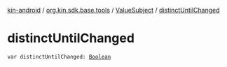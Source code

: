 [kin-android](../../index.md) / [org.kin.sdk.base.tools](../index.md) / [ValueSubject](index.md) / [distinctUntilChanged](./distinct-until-changed.md)

# distinctUntilChanged

`var distinctUntilChanged: `[`Boolean`](https://kotlinlang.org/api/latest/jvm/stdlib/kotlin/-boolean/index.html)